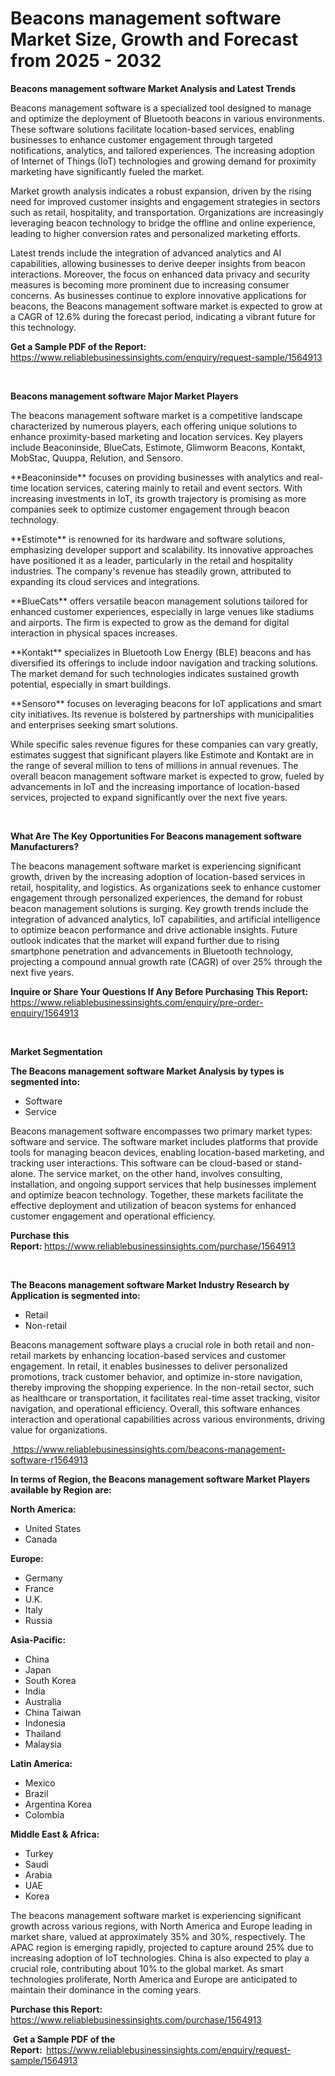 <p><h1>Beacons management software Market Size, Growth and Forecast from 2025 - 2032</h1></p><p><strong>Beacons management software Market Analysis and Latest Trends</strong></p>
<p><p>Beacons management software is a specialized tool designed to manage and optimize the deployment of Bluetooth beacons in various environments. These software solutions facilitate location-based services, enabling businesses to enhance customer engagement through targeted notifications, analytics, and tailored experiences. The increasing adoption of Internet of Things (IoT) technologies and growing demand for proximity marketing have significantly fueled the market.</p><p>Market growth analysis indicates a robust expansion, driven by the rising need for improved customer insights and engagement strategies in sectors such as retail, hospitality, and transportation. Organizations are increasingly leveraging beacon technology to bridge the offline and online experience, leading to higher conversion rates and personalized marketing efforts.</p><p>Latest trends include the integration of advanced analytics and AI capabilities, allowing businesses to derive deeper insights from beacon interactions. Moreover, the focus on enhanced data privacy and security measures is becoming more prominent due to increasing consumer concerns. As businesses continue to explore innovative applications for beacons, the Beacons management software market is expected to grow at a CAGR of 12.6% during the forecast period, indicating a vibrant future for this technology.</p></p>
<p><strong>Get a Sample PDF of the Report:&nbsp;</strong> <a href="https://www.reliablebusinessinsights.com/enquiry/request-sample/1564913?utm_campaign=2274&utm_medium=2&utm_source=Github&utm_content=ia&utm_term=19042025&utm_id=beacons-management-software">https://www.reliablebusinessinsights.com/enquiry/request-sample/1564913</a></p>
<p>&nbsp;</p>
<p><strong>Beacons management software Major Market Players</strong></p>
<p><p>The beacons management software market is a competitive landscape characterized by numerous players, each offering unique solutions to enhance proximity-based marketing and location services. Key players include Beaconinside, BlueCats, Estimote, Glimworm Beacons, Kontakt, MobStac, Quuppa, Relution, and Sensoro.</p><p>**Beaconinside** focuses on providing businesses with analytics and real-time location services, catering mainly to retail and event sectors. With increasing investments in IoT, its growth trajectory is promising as more companies seek to optimize customer engagement through beacon technology.</p><p>**Estimote** is renowned for its hardware and software solutions, emphasizing developer support and scalability. Its innovative approaches have positioned it as a leader, particularly in the retail and hospitality industries. The company's revenue has steadily grown, attributed to expanding its cloud services and integrations.</p><p>**BlueCats** offers versatile beacon management solutions tailored for enhanced customer experiences, especially in large venues like stadiums and airports. The firm is expected to grow as the demand for digital interaction in physical spaces increases.</p><p>**Kontakt** specializes in Bluetooth Low Energy (BLE) beacons and has diversified its offerings to include indoor navigation and tracking solutions. The market demand for such technologies indicates sustained growth potential, especially in smart buildings.</p><p>**Sensoro** focuses on leveraging beacons for IoT applications and smart city initiatives. Its revenue is bolstered by partnerships with municipalities and enterprises seeking smart solutions.</p><p>While specific sales revenue figures for these companies can vary greatly, estimates suggest that significant players like Estimote and Kontakt are in the range of several million to tens of millions in annual revenues. The overall beacon management software market is expected to grow, fueled by advancements in IoT and the increasing importance of location-based services, projected to expand significantly over the next five years.</p></p>
<p>&nbsp;</p>
<p><strong>What Are The Key Opportunities For Beacons management software Manufacturers?</strong></p>
<p><p>The beacons management software market is experiencing significant growth, driven by the increasing adoption of location-based services in retail, hospitality, and logistics. As organizations seek to enhance customer engagement through personalized experiences, the demand for robust beacon management solutions is surging. Key growth trends include the integration of advanced analytics, IoT capabilities, and artificial intelligence to optimize beacon performance and drive actionable insights. Future outlook indicates that the market will expand further due to rising smartphone penetration and advancements in Bluetooth technology, projecting a compound annual growth rate (CAGR) of over 25% through the next five years.</p></p>
<p><strong>Inquire or Share Your Questions If Any Before Purchasing This Report:</strong> <a href="https://www.reliablebusinessinsights.com/enquiry/pre-order-enquiry/1564913?utm_campaign=2274&utm_medium=2&utm_source=Github&utm_content=ia&utm_term=19042025&utm_id=beacons-management-software">https://www.reliablebusinessinsights.com/enquiry/pre-order-enquiry/1564913</a></p>
<p>&nbsp;</p>
<p><strong>Market Segmentation</strong></p>
<p><strong>The Beacons management software Market Analysis by types is segmented into:</strong></p>
<p><ul><li>Software</li><li>Service</li></ul></p>
<p><p>Beacons management software encompasses two primary market types: software and service. The software market includes platforms that provide tools for managing beacon devices, enabling location-based marketing, and tracking user interactions. This software can be cloud-based or stand-alone. The service market, on the other hand, involves consulting, installation, and ongoing support services that help businesses implement and optimize beacon technology. Together, these markets facilitate the effective deployment and utilization of beacon systems for enhanced customer engagement and operational efficiency.</p></p>
<p><strong>Purchase this Report:&nbsp;</strong><a href="https://www.reliablebusinessinsights.com/purchase/1564913?utm_campaign=2274&utm_medium=2&utm_source=Github&utm_content=ia&utm_term=19042025&utm_id=beacons-management-software">https://www.reliablebusinessinsights.com/purchase/1564913</a></p>
<p>&nbsp;</p>
<p><strong>The Beacons management software Market Industry Research by Application is segmented into:</strong></p>
<p><ul><li>Retail</li><li>Non-retail</li></ul></p>
<p><p>Beacons management software plays a crucial role in both retail and non-retail markets by enhancing location-based services and customer engagement. In retail, it enables businesses to deliver personalized promotions, track customer behavior, and optimize in-store navigation, thereby improving the shopping experience. In the non-retail sector, such as healthcare or transportation, it facilitates real-time asset tracking, visitor navigation, and operational efficiency. Overall, this software enhances interaction and operational capabilities across various environments, driving value for organizations.</p></p>
<p><a href="https://www.reliablebusinessinsights.com/beacons-management-software-r1564913?utm_campaign=2274&utm_medium=2&utm_source=Github&utm_content=ia&utm_term=19042025&utm_id=beacons-management-software">&nbsp;https://www.reliablebusinessinsights.com/beacons-management-software-r1564913</a></p>
<p><strong>In terms of Region, the Beacons management software Market Players available by Region are:</strong></p>
<p>
    <p> <strong> North America: </strong>
        <ul>
            <li>United States</li>
            <li>Canada</li>
        </ul>
        </p> 
    <p> <strong> Europe: </strong>
        <ul>
            <li>Germany</li>
            <li>France</li>
            <li>U.K.</li>
            <li>Italy</li>
            <li>Russia</li>
        </ul>
        </p> 
    <p> <strong> Asia-Pacific: </strong>
        <ul>
            <li>China</li>
            <li>Japan</li>
            <li>South Korea</li>
            <li>India</li>
            <li>Australia</li>
            <li>China Taiwan</li>
            <li>Indonesia</li>
            <li>Thailand</li>
            <li>Malaysia</li>
        </ul>
        </p> 
    <p> <strong> Latin America: </strong>
        <ul>
            <li>Mexico</li>
            <li>Brazil</li>
            <li>Argentina Korea</li>
            <li>Colombia</li>
        </ul>
        </p> 
    <p> <strong> Middle East & Africa: </strong>
        <ul>
            <li>Turkey</li>
            <li>Saudi</li>
            <li>Arabia</li>
            <li>UAE</li>
            <li>Korea</li>
        </ul>
    </p>
    </p>
<p><p>The beacons management software market is experiencing significant growth across various regions, with North America and Europe leading in market share, valued at approximately 35% and 30%, respectively. The APAC region is emerging rapidly, projected to capture around 25% due to increasing adoption of IoT technologies. China is also expected to play a crucial role, contributing about 10% to the global market. As smart technologies proliferate, North America and Europe are anticipated to maintain their dominance in the coming years.</p></p>
<p><strong>Purchase this Report: </strong><a href="https://www.reliablebusinessinsights.com/purchase/1564913?utm_campaign=2274&utm_medium=2&utm_source=Github&utm_content=ia&utm_term=19042025&utm_id=beacons-management-software">https://www.reliablebusinessinsights.com/purchase/1564913</a></p>
<p>&nbsp;<strong>Get a Sample PDF of the Report:&nbsp;&nbsp;</strong><a href="https://www.reliablebusinessinsights.com/enquiry/request-sample/1564913?utm_campaign=2274&utm_medium=2&utm_source=Github&utm_content=ia&utm_term=19042025&utm_id=beacons-management-software">https://www.reliablebusinessinsights.com/enquiry/request-sample/1564913</a></p>
<p><strong></strong></p>
<p><p></p><p></p><p></p></p>